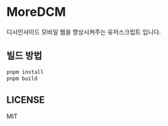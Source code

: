 # MoreDCM
디시인사이드 모바일 웹을 향상시켜주는 유저스크립트 입니다.

## 빌드 방법
```bash
pnpm install
pnpm build
```

## LICENSE
MIT
